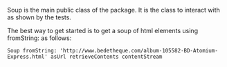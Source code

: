 Soup is the main public class of the package. It is the class to interact with as shown by the tests.

The best way to get started is to get a soup of html elements using fromString: as follows:

	Soup fromString: 'http://www.bedetheque.com/album-105582-BD-Atomium-Express.html' asUrl retrieveContents contentStream


